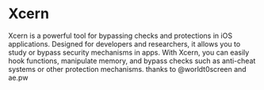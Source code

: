 # Xcern
Xcern is a powerful tool for bypassing checks and protections in iOS applications. Designed for developers and researchers, it allows you to study or bypass security mechanisms in apps. With Xcern, you can easily hook functions, manipulate memory, and bypass checks such as anti-cheat systems or other protection mechanisms.
thanks to @worldt0screen and ae.pw
